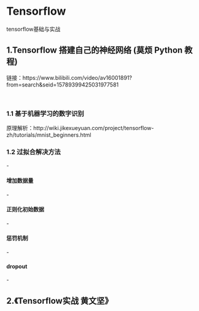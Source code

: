 # Tensorflow
tensorflow基础与实战

## 1.Tensorflow 搭建自己的神经网络 (莫烦 Python 教程)

<p>链接：https://www.bilibili.com/video/av16001891?from=search&seid=15789399425031977581</p>
<br/>

### 1.1 基于机器学习的数字识别
<p>原理解析：http://wiki.jikexueyuan.com/project/tensorflow-zh/tutorials/mnist_beginners.html</p>

### 1.2 过拟合解决方法
-<h4>增加数据量</h4>
-<h4>正则化初始数据</h4>
-<h4>惩罚机制</h4>
-<h4>dropout</h4>
-<br/>

## 2.《Tensorflow实战  黄文坚》


